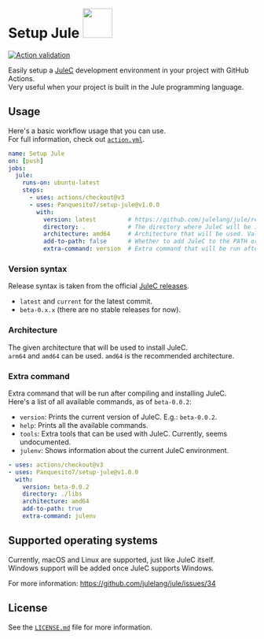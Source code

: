 # Setup Jule <a href="https://jule.dev"><img src="https://raw.githubusercontent.com/julelang/resources/master/jule_icon.svg" height="60px"></a>

[![Action validation](https://github.com/Panquesito7/setup-jule/actions/workflows/test.yml/badge.svg)](https://github.com/Panquesito7/setup-jule/actions/workflows/test.yml)

Easily setup a [JuleC](https://jule.dev) development environment in your project with GitHub Actions.\
Very useful when your project is built in the Jule programming language.

## Usage

Here's a basic workflow usage that you can use.\
For full information, check out [`action.yml`](https://github.com/Panquesito7/setup-jule/blob/main/action.yml).

```yml
name: Setup Jule
on: [push]
jobs:
  jule:
    runs-on: ubuntu-latest
    steps:
      - uses: actions/checkout@v3
      - uses: Panquesito7/setup-jule@v1.0.0
        with:
          version: latest         # https://github.com/julelang/jule/releases for all JuleC versions.
          directory: .            # The directory where JuleC will be installed.
          architecture: amd64     # Architecture that will be used. Valid options are `amd64` and `arm64` (optional).
          add-to-path: false      # Whether to add JuleC to the PATH or not (optional).
          extra-command: version  # Extra command that will be run after compiling JuleC (optional; see below for more information).
```

### Version syntax

Release syntax is taken from the official [JuleC releases](https://github.com/julelang/jule/releases).

- `latest` and `current` for the latest commit.
- `beta-0.x.x` (there are no stable releases for now).

### Architecture

The given architecture that will be used to install JuleC.\
`arm64` and `amd64` can be used. `amd64` is the recommended architecture.

### Extra command

Extra command that will be run after compiling and installing JuleC.\
Here's a list of all available commands, as of `beta-0.0.2`:

- `version`: Prints the current version of JuleC. E.g.: `beta-0.0.2`.
- `help`: Prints all the available commands.
- `tools`: Extra tools that can be used with JuleC. Currently, seems undocumented.
- `julenv`: Shows information about the current JuleC environment.

```yml
- uses: actions/checkout@v3
- uses: Panquesito7/setup-jule@v1.0.0
  with:
    version: beta-0.0.2
    directory: ./libs
    architecture: amd64
    add-to-path: true
    extra-command: julenv
```

## Supported operating systems

Currently, macOS and Linux are supported, just like JuleC itself.\
Windows support will be added once JuleC supports Windows.

For more information: <https://github.com/julelang/jule/issues/34>

## License

See the [`LICENSE.md`](https://github.com/Panquesito7/setup-jule/blob/main/LICENSE.md) file for more information.
